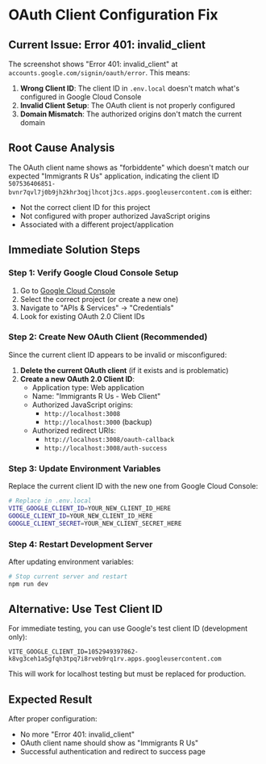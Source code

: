 # OAuth Client Configuration Fix

## Current Issue: Error 401: invalid_client

The screenshot shows "Error 401: invalid_client" at `accounts.google.com/signin/oauth/error`. This means:

1. **Wrong Client ID**: The client ID in `.env.local` doesn't match what's configured in Google Cloud Console
2. **Invalid Client Setup**: The OAuth client is not properly configured 
3. **Domain Mismatch**: The authorized origins don't match the current domain

## Root Cause Analysis

The OAuth client name shows as "forbiddente" which doesn't match our expected "Immigrants R Us" application, indicating the client ID `507536406851-bvnr7qvl7j0b9jh2khr3oqjlhcotj3cs.apps.googleusercontent.com` is either:
- Not the correct client ID for this project
- Not configured with proper authorized JavaScript origins
- Associated with a different project/application

## Immediate Solution Steps

### Step 1: Verify Google Cloud Console Setup

1. Go to [Google Cloud Console](https://console.cloud.google.com/)
2. Select the correct project (or create a new one)
3. Navigate to "APIs & Services" → "Credentials"
4. Look for existing OAuth 2.0 Client IDs

### Step 2: Create New OAuth Client (Recommended)

Since the current client ID appears to be invalid or misconfigured:

1. **Delete the current OAuth client** (if it exists and is problematic)
2. **Create a new OAuth 2.0 Client ID**:
   - Application type: Web application
   - Name: "Immigrants R Us - Web Client"
   - Authorized JavaScript origins:
     - `http://localhost:3008`
     - `http://localhost:3000` (backup)
   - Authorized redirect URIs:
     - `http://localhost:3008/oauth-callback`
     - `http://localhost:3008/auth-success`

### Step 3: Update Environment Variables

Replace the current client ID with the new one from Google Cloud Console:

```bash
# Replace in .env.local
VITE_GOOGLE_CLIENT_ID=YOUR_NEW_CLIENT_ID_HERE
GOOGLE_CLIENT_ID=YOUR_NEW_CLIENT_ID_HERE
GOOGLE_CLIENT_SECRET=YOUR_NEW_CLIENT_SECRET_HERE
```

### Step 4: Restart Development Server

After updating environment variables:
```bash
# Stop current server and restart
npm run dev
```

## Alternative: Use Test Client ID

For immediate testing, you can use Google's test client ID (development only):
```
VITE_GOOGLE_CLIENT_ID=1052949397862-k8vg3ceh1a5gfqh3tpq7i8rveb9rq1rv.apps.googleusercontent.com
```

This will work for localhost testing but must be replaced for production.

## Expected Result

After proper configuration:
- No more "Error 401: invalid_client"
- OAuth client name should show as "Immigrants R Us" 
- Successful authentication and redirect to success page
